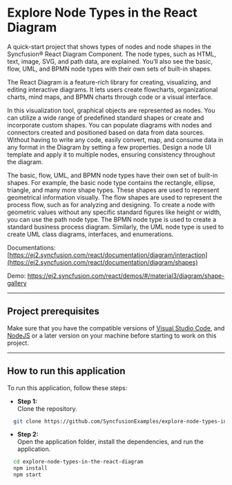 # Explore Node Types in the React Diagram
A quick-start project that shows types of nodes and node shapes in the Syncfusion&reg; React Diagram Component. The node types, such as HTML, text, image, SVG, and path data, are explained. You’ll also see the basic, flow, UML, and BPMN node types with their own sets of built-in shapes. 

The React Diagram is a feature-rich library for creating, visualizing, and editing interactive diagrams. It lets users create flowcharts, organizational charts, mind maps, and BPMN charts through code or a visual interface.

In this visualization tool, graphical objects are represented as nodes. You can utilize a wide range of predefined standard shapes or create and incorporate custom shapes. You can populate diagrams with nodes and connectors created and positioned based on data from data sources. Without having to write any code, easily convert, map, and consume data in any format in the Diagram by setting a few properties. Design a node UI template and apply it to multiple nodes, ensuring consistency throughout the diagram. 

The basic, flow, UML, and BPMN node types have their own set of built-in shapes. For example, the basic node type contains the rectangle, ellipse, triangle, and many more shape types. These shapes are used to represent geometrical information visually. The flow shapes are used to represent the process flow, such as for analyzing and designing. To create a node with geometric values without any specific standard figures like height or width, you can use the path node type. The BPMN node type is used to create a standard business process diagram. Similarly, the UML node type is used to create UML class diagrams, interfaces, and enumerations.


Documentations: [https://ej2.syncfusion.com/react/documentation/diagram/interaction](https://ej2.syncfusion.com/react/documentation/diagram/shapes)

Demo: https://ej2.syncfusion.com/react/demos/#/material3/diagram/shape-gallery

-------------------------------------------------------------------------------------------------

## Project prerequisites
Make sure that you have the compatible versions of [Visual Studio Code](https://code.visualstudio.com/download ), and [NodeJS](https://nodejs.org/en/download) or a later version on your machine before starting to work on this project.

-------------------------------------------------------------------------------------------------

## How to run this application
To run this application, follow these steps:
 - **Step 1:**  
        Clone the repository.
```bash
  git clone https://github.com/SyncfusionExamples/explore-node-types-in-the-react-diagram
```
 - **Step 2:**    
        Open the application folder, install the dependencies, and run the application.
```bash
  cd explore-node-types-in-the-react-diagram
  npm install
  npm start
```
